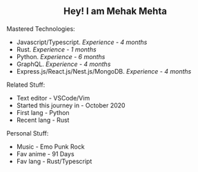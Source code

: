 <div align = "center" ><h2>Hey! I am Mehak Mehta</h2><h4> </h4></div>

<div align = "left">
  
Mastered Technologies: 

- Javascript/Typescript. *Experience - 4 months*
- Rust. *Experience - 1 months*
- Python. *Experience - 6 months*
- GraphQL. *Experience - 4 months*
- Express.js/React.js/Nest.js/MongoDB. *Experience - 4 months*

Related Stuff:

- Text editor - VSCode/Vim
- Started this journey in - October 2020
- First lang - Python
- Recent lang - Rust

Personal Stuff:

- Music - Emo Punk Rock
- Fav anime - 91 Days
- Fav lang - Rust/Typescript


</div>

